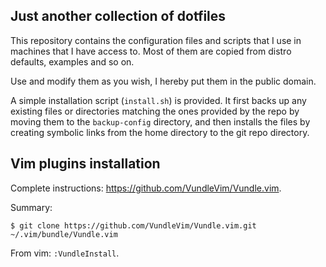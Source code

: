 Just another collection of dotfiles
-----------------------------------

This repository contains the configuration files and scripts that I use in
machines that I have access to. Most of them are copied from distro defaults,
examples and so on.

Use and modify them as you wish, I hereby put them in the public domain.

A simple installation script (`install.sh`) is provided. It first backs up any
existing files or directories matching the ones provided by the repo by moving
them to the `backup-config` directory, and then installs the files by creating
symbolic links from the home directory to the git repo directory.

## Vim plugins installation

Complete instructions: https://github.com/VundleVim/Vundle.vim.

Summary:

```
$ git clone https://github.com/VundleVim/Vundle.vim.git ~/.vim/bundle/Vundle.vim
```

From vim: `:VundleInstall`.
